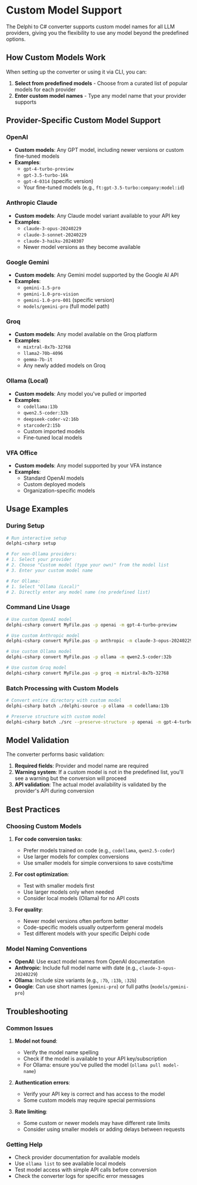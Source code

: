 # Custom Model Support

The Delphi to C# converter supports custom model names for all LLM providers, giving you the flexibility to use any model beyond the predefined options.

## How Custom Models Work

When setting up the converter or using it via CLI, you can:

1. **Select from predefined models** - Choose from a curated list of popular models for each provider
2. **Enter custom model names** - Type any model name that your provider supports

## Provider-Specific Custom Model Support

### OpenAI
- **Custom models**: Any GPT model, including newer versions or custom fine-tuned models
- **Examples**: 
  - `gpt-4-turbo-preview`
  - `gpt-3.5-turbo-16k`
  - `gpt-4-0314` (specific version)
  - Your fine-tuned models (e.g., `ft:gpt-3.5-turbo:company:model:id`)

### Anthropic Claude
- **Custom models**: Any Claude model variant available to your API key
- **Examples**:
  - `claude-3-opus-20240229`
  - `claude-3-sonnet-20240229`
  - `claude-3-haiku-20240307`
  - Newer model versions as they become available

### Google Gemini
- **Custom models**: Any Gemini model supported by the Google AI API
- **Examples**:
  - `gemini-1.5-pro`
  - `gemini-1.0-pro-vision`
  - `gemini-1.0-pro-001` (specific version)
  - `models/gemini-pro` (full model path)

### Groq
- **Custom models**: Any model available on the Groq platform
- **Examples**:
  - `mixtral-8x7b-32768`
  - `llama2-70b-4096`
  - `gemma-7b-it`
  - Any newly added models on Groq

### Ollama (Local)
- **Custom models**: Any model you've pulled or imported
- **Examples**:
  - `codellama:13b`
  - `qwen2.5-coder:32b`
  - `deepseek-coder-v2:16b`
  - `starcoder2:15b`
  - Custom imported models
  - Fine-tuned local models

### VFA Office
- **Custom models**: Any model supported by your VFA instance
- **Examples**:
  - Standard OpenAI models
  - Custom deployed models
  - Organization-specific models

## Usage Examples

### During Setup
```bash
# Run interactive setup
delphi-csharp setup

# For non-Ollama providers:
# 1. Select your provider
# 2. Choose "Custom model (type your own)" from the model list
# 3. Enter your custom model name

# For Ollama:
# 1. Select "Ollama (Local)"
# 2. Directly enter any model name (no predefined list)
```

### Command Line Usage
```bash
# Use custom OpenAI model
delphi-csharp convert MyFile.pas -p openai -m gpt-4-turbo-preview

# Use custom Anthropic model
delphi-csharp convert MyFile.pas -p anthropic -m claude-3-opus-20240229

# Use custom Ollama model
delphi-csharp convert MyFile.pas -p ollama -m qwen2.5-coder:32b

# Use custom Groq model
delphi-csharp convert MyFile.pas -p groq -m mixtral-8x7b-32768
```

### Batch Processing with Custom Models
```bash
# Convert entire directory with custom model
delphi-csharp batch ./delphi-source -p ollama -m codellama:13b

# Preserve structure with custom model
delphi-csharp batch ./src --preserve-structure -p openai -m gpt-4-turbo-preview
```

## Model Validation

The converter performs basic validation:

1. **Required fields**: Provider and model name are required
2. **Warning system**: If a custom model is not in the predefined list, you'll see a warning but the conversion will proceed
3. **API validation**: The actual model availability is validated by the provider's API during conversion

## Best Practices

### Choosing Custom Models

1. **For code conversion tasks**:
   - Prefer models trained on code (e.g., `codellama`, `qwen2.5-coder`)
   - Use larger models for complex conversions
   - Use smaller models for simple conversions to save costs/time

2. **For cost optimization**:
   - Test with smaller models first
   - Use larger models only when needed
   - Consider local models (Ollama) for no API costs

3. **For quality**:
   - Newer model versions often perform better
   - Code-specific models usually outperform general models
   - Test different models with your specific Delphi code

### Model Naming Conventions

- **OpenAI**: Use exact model names from OpenAI documentation
- **Anthropic**: Include full model name with date (e.g., `claude-3-opus-20240229`)
- **Ollama**: Include size variants (e.g., `:7b`, `:13b`, `:32b`)
- **Google**: Can use short names (`gemini-pro`) or full paths (`models/gemini-pro`)

## Troubleshooting

### Common Issues

1. **Model not found**:
   - Verify the model name spelling
   - Check if the model is available to your API key/subscription
   - For Ollama: ensure you've pulled the model (`ollama pull model-name`)

2. **Authentication errors**:
   - Verify your API key is correct and has access to the model
   - Some custom models may require special permissions

3. **Rate limiting**:
   - Some custom or newer models may have different rate limits
   - Consider using smaller models or adding delays between requests

### Getting Help

- Check provider documentation for available models
- Use `ollama list` to see available local models
- Test model access with simple API calls before conversion
- Check the converter logs for specific error messages
